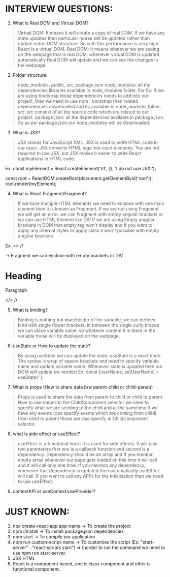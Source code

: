 INTERVIEW  QUESTIONS:
====================
1. What is Real DOM and Virtual DOM?
> Virtual DOM: It means it will create a copy of real DOM. If we have any state updates then particular nodes will be updated rather than update entire DOM structure. So with this performance is very high. React is a virtual DOM.
> Real DOM: It means whatever we are seeing on the webpage that is real DOM. whenever virtual DOM is updated automatically Real DOM will update and we can see the changes in the webpage. 

2. Folder structure:
> node_modules, public, src, package.json
> node_modules: all the dependencies libraries available in node_modules folder. For Ex: If we are using bootstrap those dependencies needs to add into our project, then we need to use npm i bootstrap then related dependencies downloaded and its available in node_modules folder.
> src: src constist of all the source code which are related to our project.
> package.json: all the dependencies available in package.json. So as per package.json our node_modules will be downloaded.

3. What is JSX?
> JSX stands for JavaScript XML.
> JSX is used to write HTML code in our react.
> JSX converts HTML tags into react elements.
> You are not required to use JSX, but JSX makes it easier to write React applications in HTML code.

Ex: 
const myElement = React.createElement('h1', {}, 'I do not use JSX!');

const root = ReactDOM.createRoot(document.getElementById('root'));
root.render(myElement);

4. What is React Fragment/Fragment?
> If we have multiple HTML elements we need to enclose with one main element then it is known as Fragment. If we are not using Fragment we will get an error.
> we can Fragment with empty angular brackets or we can use HTML Element like DIV
> If we are using Empty angular brackets in DOM that empty tag won't display and If you want to apply any internal styles or apply class it won't possible with empty angular brackets

Ex: 
  <> // <div>   -> Fragment we can enclose with empty brackets or DIV
    <h1>Heading</h1>
    <p>Paragraph</p>
  </> //</div>


5. What is binding?
> Binding is nothing but placeholder of the variable, we can defined bind with single flower brackets, in between the single curly braces we can place variable name. so whatever content it is there in the variable those will be displayed on the webpage.

6. useState or How to update the state?
> By using useState we can update the state. useState is a react hook. The syntax is wrap of sqaure brackets and need to specify variable name and update variable name.
> Whenever state is updated then our DOM will update (re-render)
Ex: const [userName, setUserName] = useState('');

7. What is props (How to share data b/w parent-child or child-parent)
> Props is used to share the data from parent to child or child to parent.
> How to use means in the ChildComponent selector we need to specify what we are sending to the child and at the sametime if we have any events (can specify events which are coming from child) from child to parent those are also specify in ChildComponent selector.

8. what is side effect or useEffect?
> useEffect is a functional hook. It is used for side effects. It will take two parameters first one is a callback function and second is a dependency.
> Dependency should be an array and If you mention empty array whenever our page gets loaded on this time it will call and it will call only one time. If you mention any dependency, whenever that dependency is updated then automatically useEffect will call.
> If you want to call any API's for the intialization then we need to use useEffect.

9. contextAPI or useContext/useProvider?


JUST KNOWN:
============
1. npx create-react-app app-name -> To create the project
2. npm i/install -> To install package.json dependencies
3. npm start -> To compile our application
4. npm run custom-script-name -> To customise the script 
(Ex: "start-server" : "react-scripts start") => Inorder to run the command we need to use npm run start-server.
5. JSX HTML <tags/>
6. React is a component based, one is class component and other is functional component.
